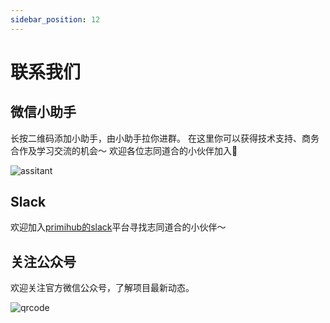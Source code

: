 ```yaml
---
sidebar_position: 12
---
```


# 联系我们

## 微信小助手
长按二维码添加小助手，由小助手拉你进群。
在这里你可以获得技术支持、商务合作及学习交流的机会～  欢迎各位志同道合的小伙伴加入👏

![assitant](/img/assitant.png) 

## Slack
欢迎加入[primihub的slack](https://primihub.slack.com/join/shared_invite/zt-1af0l22ar-jmTI2C_DPUd3QSuPuOsYdA#/shared-invite/email)平台寻找志同道合的小伙伴～


## 关注公众号
欢迎关注官方微信公众号，了解项目最新动态。

![qrcode](/img/qrcode.jpeg) 
